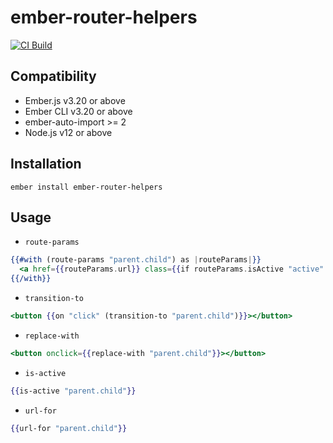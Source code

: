 # ember-router-helpers

[![CI Build](https://github.com/rwjblue/ember-router-helpers/workflows/CI/badge.svg)](https://github.com/rwjblue/ember-router-helpers/actions?query=workflow%3A%22CI%22)

Compatibility
------------------------------------------------------------------------------

* Ember.js v3.20 or above
* Ember CLI v3.20 or above
* ember-auto-import >= 2
* Node.js v12 or above


Installation
------------------------------------------------------------------------------

```
ember install ember-router-helpers
```

Usage
------------------------------------------------------------------------------

* `route-params`

```hbs
{{#with (route-params "parent.child") as |routeParams|}}
  <a href={{routeParams.url}} class={{if routeParams.isActive "active" "inactive"}}>Blah</a>
{{/with}}
```

* `transition-to`

```hbs
<button {{on "click" (transition-to "parent.child")}}></button>
```

* `replace-with`

```hbs
<button onclick={{replace-with "parent.child"}}></button>
```

* `is-active`

```hbs
{{is-active "parent.child"}}
```

* `url-for`
```hbs
{{url-for "parent.child"}}
```

